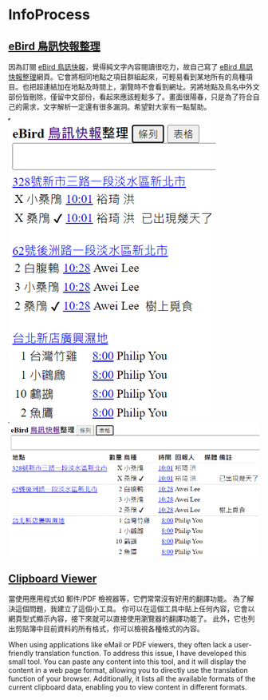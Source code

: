 # InfoProcess

## [eBird 鳥訊快報整理](https://christorng.github.io/InfoProcess/eBird/)

因為訂閱 [eBird 鳥訊快報](https://ebird.org/alerts)，覺得純文字內容閱讀很吃力，故自己寫了 [eBird 鳥訊快報整理](https://christorng.github.io/InfoProcess/eBird/)網頁。它會將相同地點之項目群組起來，可輕易看到某地所有的鳥種項目。也把超連結加在地點及時間上，瀏覽時不會看到網址。另將地點及鳥名中外文部份皆刪除，僅留中文部份，看起來應該輕鬆多了。畫面很陽春，只是為了符合自己的需求，文字解析一定還有很多漏洞。希望對大家有一點幫助。

![清單](images/eBirdList.png)
![表格](images/eBirdTable.png)

## [Clipboard Viewer](https://christorng.github.io/InfoProcess/Clipboard/)

當使用應用程式如 郵件/PDF 檢視器等，它們常常沒有好用的翻譯功能。
為了解決這個問題，我建立了這個小工具。
你可以在這個工具中貼上任何內容，它會以網頁型式顯示內容，接下來就可以直接使用瀏覽器的翻譯功能了。
此外，它也列出剪貼簿中目前資料的所有格式，你可以檢視各種格式的內容。

When using applications like eMail or PDF viewers, they often lack a user-friendly translation function.
To address this issue, I have developed this small tool.
You can paste any content into this tool, and it will display the content in a web page format, allowing you to directly use the translation function of your browser.
Additionally, it lists all the available formats of the current clipboard data, enabling you to view content in different formats.